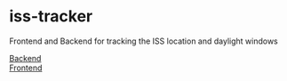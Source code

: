 # iss-tracker
Frontend and Backend for tracking the ISS location and daylight windows

[Backend](https://github.com/DeltaVZ/iss-tracker-frontend)  
[Frontend](https://github.com/DeltaVZ/iss-tracker-backend)

